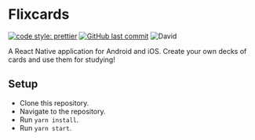 # Flixcards

[![code style: prettier](https://img.shields.io/badge/code_style-prettier-ff69b4.svg)](https://github.com/prettier/prettier)
[![GitHub last commit](https://img.shields.io/github/last-commit/Flixbox/flixcards.svg)](https://github.com/Flixbox/would-you-rather)
![David](https://img.shields.io/david/Flixbox/flixcards.svg)

A React Native application for Android and iOS. Create your own decks of cards and use them for studying!

## Setup

- Clone this repository.
- Navigate to the repository.
- Run `yarn install`.
- Run `yarn start`.
